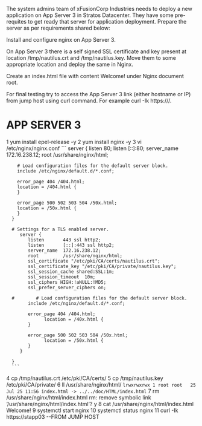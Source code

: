 The system admins team of xFusionCorp Industries needs to deploy a new application on App Server 3 in Stratos Datacenter. 
They have some pre-requites to get ready that server for application deployment. Prepare the server as per requirements shared below:

Install and configure nginx on App Server 3.

On App Server 3 there is a self signed SSL certificate and key present at location /tmp/nautilus.crt and /tmp/nautilus.key.
 Move them to some appropriate location and deploy the same in Nginx.

Create an index.html file with content Welcome! under Nginx document root.

For final testing try to access the App Server 3 link (either hostname or IP) from jump host using curl command. 
For example curl -Ik https://<app-server-ip>/.

APP SERVER 3
=============
   1  yum install epel-release -y
   2  yum install nginx -y
   3  vi /etc/nginx/nginx.conf
      ```
      server {
        listen       80;
        listen       [::]:80;
        server_name  172.16.238.12;
        root         /usr/share/nginx/html;

        # Load configuration files for the default server block.
        include /etc/nginx/default.d/*.conf;

        error_page 404 /404.html;
        location = /404.html {
        }

        error_page 500 502 503 504 /50x.html;
        location = /50x.html {
        }
      }

      # Settings for a TLS enabled server.
         server {
            listen       443 ssl http2;
            listen       [::]:443 ssl http2;
            server_name  172.16.238.12;
            root         /usr/share/nginx/html;
            ssl_certificate "/etc/pki/CA/certs/nautilus.crt";
            ssl_certificate_key "/etc/pki/CA/private/nautilus.key";
            ssl_session_cache shared:SSL:1m;
            ssl_session_timeout  10m;
            ssl_ciphers HIGH:!aNULL:!MD5;
            ssl_prefer_server_ciphers on;

      #        # Load configuration files for the default server block.
            include /etc/nginx/default.d/*.conf;

            error_page 404 /404.html;
                  location = /40x.html {
            }

            error_page 500 502 503 504 /50x.html;
                  location = /50x.html {
            }
         }

      }
      ```
   4  cp /tmp/nautilus.crt /etc/pki/CA/certs/
   5  cp /tmp/nautilus.key /etc/pki/CA/private/
   6  ll /usr/share/nginx/html/
      `lrwxrwxrwx 1 root root   25 Jul 25 11:56 index.html -> ../../doc/HTML/index.html`
   7  rm /usr/share/nginx/html/index.html
      rm: remove symbolic link ‘/usr/share/nginx/html/index.html’? y
   8  cat /usr/share/nginx/html/index.html
      Welcome!
   9  systemctl start nginx
   10 systemctl status nginx
   11 curl -Ik https://stapp03                    --FROM JUMP HOST


